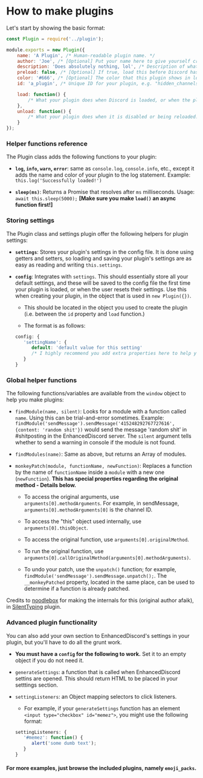 # How to make plugins

Let's start by showing the basic format:

```js
const Plugin = require('../plugin');

module.exports = new Plugin({
    name: 'A Plugin', /* Human-readable plugin name. */
    author: 'Joe', /* [Optional] Put your name here to give yourself credit for making it :) */
    description: 'Does absolutely nothing, lol', /* Description of what this plugin does. */
    preload: false, /* [Optional] If true, load this before Discord has finished starting up */
    color: '#666', /* [Optional] The color that this plugin shows in logs and in the plugin settings tab. Any valid CSS color will work here. */
    id: 'a_plugin', /* Unique ID for your plugin, e.g. "hidden_channels". Typically, this should be the same as your filename. */

    load: function() {
        /* What your plugin does when Discord is loaded, or when the plugin is reloaded. */
    },
    unload: function() {
        /* What your plugin does when it is disabled or being reloaded. */
    }
});
```

### Helper functions reference

The Plugin class adds the following functions to your plugin:

* **`log`, `info`, `warn`, `error`**: same as `console.log`, `console.info`, etc., except it adds the name and color of your plugin to the log statement. Example: `this.log('Successfully loaded!')`

* **`sleep(ms)`**: Returns a Promise that resolves after `ms` milliseconds. Usage: `await this.sleep(5000);` __[Make sure you make `load()` an async function first!]__

### Storing settings

The Plugin class and settings plugin offer the following helpers for plugin settings:

* **`settings`**: Stores your plugin's settings in the config file. It is done using getters and setters, so loading and saving your plugin's settings are as easy as reading and writing `this.settings`.

* **`config`**: Integrates with `settings`. This should essentially store all your default settings, and these will be saved to the config file the first time your plugin is loaded, or when the user resets their settings. Use this when creating your plugin, in the object that is used in `new Plugin({})`.

   * This should be located in the object you used to create the plugin (i.e. between the `id` property and `load` function.)
   
   * The format is as follows:
   ```js
   config: {
      'settingName': {
         default: 'default value for this setting'
         /* I highly recommend you add extra properties here to help you create the settings section, if you wish to do so. */
      }
   }
   ```
   
### Global helper functions

The following functions/variables are available from the `window` object to help you make plugins:

* `findModule(name, silent)`: Looks for a module with a function called `name`. Using this can be trial-and-error sometimes. Example: `findModule('sendMessage').sendMessage('415248292767727616', {content: 'random shit'})` would send the message 'random shit' in #shitposting in the EnhancedDiscord server. The `silent` argument tells whether to send a warning in console if the module is not found.

* `findModules(name)`: Same as above, but returns an Array of modules.

* `monkeyPatch(module, functionName, newFunction)`: Replaces a function by the name of `functionName` inside a `module` with a new one (`newFunction`). **This has special properties regarding the original method - Details below.**
   
   * To access the original arguments, use `arguments[0].methodArguments`. For example, in sendMessage, `arguments[0].methodArguments[0]` is the channel ID.
   
   * To access the "this" object used internally, use `arguments[0].thisObject`.
   
   * To access the original function, use `arguments[0].originalMethod`.
   
   * To run the original function, use `arguments[0].callOriginalMethod(arguments[0].methodArguments)`.
   
   * To undo your patch, use the `unpatch()` function; for example, `findModule('sendMessage').sendMessage.unpatch();`. The `__monkeyPatched` property, located in the same place, can be used to determine if a function is already patched.
   
Credits to [noodlebox](https://github.com/noodlebox) for making the internals for this (original author afaik), in [SilentTyping](https://github.com/DiscordInjections/Plugins/tree/master/SilentTyping) plugin.

### Advanced plugin functionality

You can also add your own section to EnhancedDiscord's settings in your plugin, but you'll have to do all the grunt work.

* **You must have a `config` for the following to work.** Set it to an empty object if you do not need it.

* `generateSettings`: a function that is called when EnhancedDiscord settins are opened. This should return HTML to be placed in your setttings section.

* `settingListeners`: an Object mapping selectors to click listeners.
   * For example, if your `generateSettings` function has an element `<input type="checkbox" id="memez">`, you might use the following format:
   ```js
   settingListeners: {
      '#memez': function() {
         alert('some dumb text');
      }
   }
   ```

#### For more examples, just browse the included plugins, namely `emoji_packs`.
